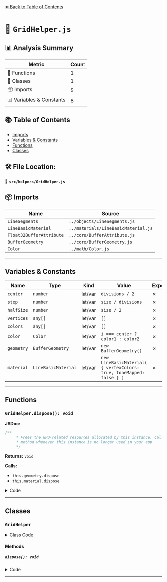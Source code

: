 [⬅️ Back to Table of Contents](../../index.md)

# 📄 `GridHelper.js`

## 📊 Analysis Summary

| Metric | Count |
|--------|-------|
| 🔧 Functions | 1 |
| 🧱 Classes | 1 |
| 📦 Imports | 5 |
| 📊 Variables & Constants | 8 |

## 📚 Table of Contents

- [Imports](#imports)
- [Variables & Constants](#variables-constants)
- [Functions](#functions)
- [Classes](#classes)

## 🛠️ File Location:
📂 **`src/helpers/GridHelper.js`**

## 📦 Imports

| Name | Source |
|------|--------|
| `LineSegments` | `../objects/LineSegments.js` |
| `LineBasicMaterial` | `../materials/LineBasicMaterial.js` |
| `Float32BufferAttribute` | `../core/BufferAttribute.js` |
| `BufferGeometry` | `../core/BufferGeometry.js` |
| `Color` | `../math/Color.js` |


---

## Variables & Constants

| Name | Type | Kind | Value | Exported |
|------|------|------|-------|----------|
| `center` | `number` | let/var | `divisions / 2` | ✗ |
| `step` | `number` | let/var | `size / divisions` | ✗ |
| `halfSize` | `number` | let/var | `size / 2` | ✗ |
| `vertices` | `any[]` | let/var | `[]` | ✗ |
| `colors` | `any[]` | let/var | `[]` | ✗ |
| `color` | `Color` | let/var | `i === center ? color1 : color2` | ✗ |
| `geometry` | `BufferGeometry` | let/var | `new BufferGeometry()` | ✗ |
| `material` | `LineBasicMaterial` | let/var | `new LineBasicMaterial( { vertexColors: true, toneMapped: false } )` | ✗ |


---

## Functions

### `GridHelper.dispose(): void`

**JSDoc:**
```typescript
/**
	 * Frees the GPU-related resources allocated by this instance. Call this
	 * method whenever this instance is no longer used in your app.
	 */
```

**Returns:** `void`

**Calls:**

- `this.geometry.dispose`
- `this.material.dispose`

<details><summary>Code</summary>

```typescript
dispose() {

		this.geometry.dispose();
		this.material.dispose();

	}
```
</details>


---

## Classes

### `GridHelper`

<details><summary>Class Code</summary>

```ts
class GridHelper extends LineSegments {

	/**
	 * Constructs a new grid helper.
	 *
	 * @param {number} [size=10] - The size of the grid.
	 * @param {number} [divisions=10] - The number of divisions across the grid.
	 * @param {number|Color|string} [color1=0x444444] - The color of the center line.
	 * @param {number|Color|string} [color2=0x888888] - The color of the lines of the grid.
	 */
	constructor( size = 10, divisions = 10, color1 = 0x444444, color2 = 0x888888 ) {

		color1 = new Color( color1 );
		color2 = new Color( color2 );

		const center = divisions / 2;
		const step = size / divisions;
		const halfSize = size / 2;

		const vertices = [], colors = [];

		for ( let i = 0, j = 0, k = - halfSize; i <= divisions; i ++, k += step ) {

			vertices.push( - halfSize, 0, k, halfSize, 0, k );
			vertices.push( k, 0, - halfSize, k, 0, halfSize );

			const color = i === center ? color1 : color2;

			color.toArray( colors, j ); j += 3;
			color.toArray( colors, j ); j += 3;
			color.toArray( colors, j ); j += 3;
			color.toArray( colors, j ); j += 3;

		}

		const geometry = new BufferGeometry();
		geometry.setAttribute( 'position', new Float32BufferAttribute( vertices, 3 ) );
		geometry.setAttribute( 'color', new Float32BufferAttribute( colors, 3 ) );

		const material = new LineBasicMaterial( { vertexColors: true, toneMapped: false } );

		super( geometry, material );

		this.type = 'GridHelper';

	}

	/**
	 * Frees the GPU-related resources allocated by this instance. Call this
	 * method whenever this instance is no longer used in your app.
	 */
	dispose() {

		this.geometry.dispose();
		this.material.dispose();

	}

}
```
</details>

#### Methods

##### `dispose(): void`

<details><summary>Code</summary>

```ts
dispose() {

		this.geometry.dispose();
		this.material.dispose();

	}
```
</details>


---